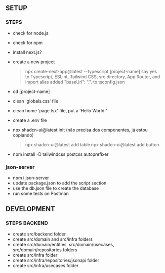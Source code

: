 ## SETUP
### STEPS
- check for node.js
- check for npm
- install next.js?
- create a new project
  > npx create-next-app@latest --typescript [project-name]
  > say yes to Typescript, ESLint, Tailwind CSS, src directory, App Router, and import alias
  > added "baseUrl": ".", to tsconfig.json
- cd [project-name]
- clean 'globals.css' file
- clean home 'page.tsx' file, put a 'Hello World!'
- create a .env file

- npx shadcn-ui@latest init (não precisa dos componentes, já estou copiando)
  > npx shadcn-ui@latest add table
  > npx shadcn-ui@latest add button
- npm install -D tailwindcss postcss autoprefixer


### json-server
- npm i json-server
- update package.json to add the script section
- use the db.json file to create the database
- run some tests on Postman

## DEVELOPMENT

### STEPS BACKEND
- create src/backend folder
- create src/domain and src/infra folders
- create src/domain/entities, src/domain/usecases, src/domain/repositories folders
- create src/infra folder
- create src/infra/repositories/jsonapi folder
- create src/infra/usecases folder
